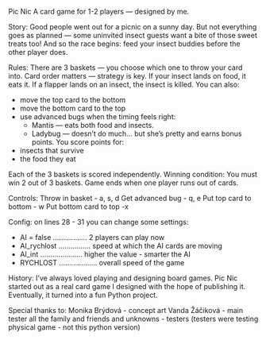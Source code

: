 Pic Nic
A card game for 1-2 players — designed by me.


Story:
Good people went out for a picnic on a sunny day.
But not everything goes as planned — some uninvited insect guests want a bite of those sweet treats too!
And so the race begins: feed your insect buddies before the other player does.


Rules:
There are 3 baskets — you choose which one to throw your card into.
Card order matters — strategy is key.
If your insect lands on food, it eats it.
If a flapper lands on an insect, the insect is killed.
You can also:
  - move the top card to the bottom
  - move the bottom card to the top
  - use advanced bugs when the timing feels right:
      - Mantis — eats both food and insects.
      - Ladybug — doesn’t do much... but she’s pretty and earns bonus points.
You score points for:
  - insects that survive
  - the food they eat
    
Each of the 3 baskets is scored independently.
Winning condition: You must win 2 out of 3 baskets.
Game ends when one player runs out of cards.


Controls:
Throw in basket - a, s, d
Get advanced bug - q, e
Put top card to bottom - w
Put bottom card to top -x


Config:
on lines 28 - 31 you can change some settings:
- AI = false ................. 2 players can play now
- AI_rychlost ................ speed at which the AI cards are moving
- AI_int ..................... higher the value - smarter the AI
- RYCHLOST ................... overall speed of the game 


History:
I’ve always loved playing and designing board games.
Pic Nic started out as a real card game I designed with the hope of publishing it.
Eventually, it turned into a fun Python project.


Special thanks to:
Monika Brýdová - concept art
Vanda Žáčiková - main tester
all the family and friends and unknowns - testers
(testers were testing physical game - not this python version)


